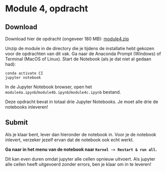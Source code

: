 # Module 4, opdracht

## Download

Download hier de opdracht (ongeveer 180 MB): [module4.zip](https://surfdrive.surf.nl/files/index.php/s/GkUy0DW5fNcqSEu/download)

Unzip de module in de directory die je tijdens de installatie hebt gekozen voor de opdrachten van dit vak. Ga naar de Anaconda Prompt (Windows) of Terminal (MacOS of Linux). Start de Notebook (als je dat niet al gedaan had):

    conda activate CI
    jupyter notebook

In de Jupyter Notebook browser, open het `module4a.ipynb`/`module4b.ipynb`/`module4c.ipynb` bestand.

Deze opdracht bevat in totaal drie Jupyter Notebooks. Je moet alle drie de notebooks inleveren!


## Submit

Als je klaar bent, lever dan hieronder de notebook in. Voor je de notebook inlevert, verzeker jezelf ervan dat de notebook ook echt werkt.

**Ga naar in het menu van de notebook naar `Kernel -> Restart & run all`.**

Dit kan even duren omdat jupyter alle cellen opnieuw uitvoert. Als jupyter alle cellen heeft uitgevoerd zonder errors, ben je klaar om in te leveren!
